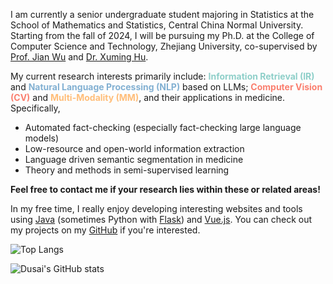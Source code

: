 I am currently a senior undergraduate student majoring in Statistics at the School of Mathematics and Statistics, Central China Normal University. Starting from the fall of 2024, I will be pursuing my Ph.D. at the College of Computer Science and Technology, Zhejiang University, co-supervised by [Prof. Jian Wu](https://person.zju.edu.cn/0004274) and [Dr. Xuming Hu](https://xuminghu.github.io/).

My current research interests primarily include: **<span style="color:#8ECFC9">Information Retrieval (IR)</span>** and **<span style="color:#82B0D2">Natural Language Processing (NLP)</span>** based on LLMs; **<span style="color:#FA7F6F">Computer Vision (CV)</span>** and **<span style="color:#FFBE7A">Multi-Modality (MM)</span>**, and their applications in medicine. Specifically,

* Automated fact-checking (especially fact-checking large language models)
* Low-resource and open-world information extraction
* Language driven semantic segmentation in medicine
* Theory and methods in semi-supervised learning

**Feel free to contact me if your research lies within these or related areas!**

In my free time, I really enjoy developing interesting websites and tools using [Java](https://www.java.com/) (sometimes Python with [Flask](https://flask.net.cn/)) and [Vue.js](https://cn.vuejs.org/). You can check out my projects on my [GitHub](https://github.com/qiyuan-chen) if you're interested.

![Top Langs](https://github-readme-stats.vercel.app/api/top-langs/?username=qiyuan-chen&layout=compact)

![Dusai's GitHub stats](https://github-readme-stats.vercel.app/api?username=qiyuan-chen)
